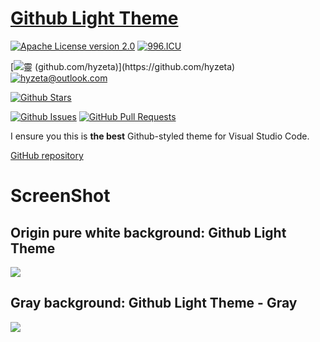 # [Github Light Theme](https://marketplace.visualstudio.com/items?itemName=Hyzeta.vscode-theme-github-light)

[![Apache License version 2.0](https://img.shields.io/static/v1.svg?label=License&message=Apache%20License%20version%202.0&logoColor=ffffff&labelColor=24292e&color=6f42c1&style=flat-square&logo=read-the-docs)](https://opensource.org/licenses/Apache-2.0)
[![996.ICU](https://img.shields.io/static/v1.svg?label=Link&message=996%2EICU&logoColor=ffffff&labelColor=24292e&color=db3660&style=flat-square&logo=read-the-docs)](https://996.icu/#/en_US)

[![靈 (github.com/hyzeta)](https://img.shields.io/static/v1.svg?label=Developer&message=%E9%9D%88%20(github.com/hyzeta)&logoColor=ffffff&labelColor=24292e&color=d33682&style=flat-square&logo=github)](https://github.com/hyzeta)
[![hyzeta@outlook.com](https://img.shields.io/static/v1.svg?label=Email&message=hyzeta@outlook.com&logoColor=ffffff&labelColor=24292e&color=d33682&style=flat-square&logo=gmail)](mailto:hyzeta@outlook.com)

[![Github Stars](https://img.shields.io/github/stars/hyzeta/vscode-theme-github-light.svg?label=Github%20Stars&logoColor=ffffff&labelColor=24292e&color=e36209&style=flat-square&logo=git)](https://github.com/Hyzeta/vscode-theme-github-light)

[![Github Issues](https://img.shields.io/github/issues/hyzeta/vscode-theme-github-light.svg?label=Github%20Issues&logoColor=ffffff&labelColor=24292e&color=e36209&style=flat-square&logo=git)](https://github.com/Hyzeta/vscode-theme-github-light/issues)
[![GitHub Pull Requests](https://img.shields.io/github/issues-pr/hyzeta/vscode-theme-github-light.svg?label=Github%20Pull%20Requests&logoColor=ffffff&labelColor=24292e&color=e36209&style=flat-square&logo=git)](https://github.com/Hyzeta/vscode-theme-github-light/pulls)


I ensure you this is **the best** Github-styled theme for Visual Studio Code.

[GitHub repository](https://github.com/Hyzeta/vscode-theme-github-light)

# ScreenShot

## Origin pure white background: Github Light Theme

![](https://github.com/Hyzeta/resources/raw/master/vscode-github-theme/github-theme-0.png)

## Gray background: Github Light Theme - Gray

![](https://github.com/Hyzeta/resources/raw/master/vscode-github-theme/github-theme-1.png)
